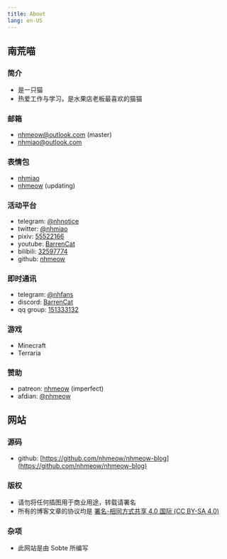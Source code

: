 ```yaml
---
title: About
lang: en-US
---
```


## 南荒喵

### 简介
- 是一只猫
- 热爱工作与学习，是水果店老板最喜欢的猫猫

### 邮箱
- [nhmeow@outlook.com](mailto:nhmeow@outlook.com) (master)
- [nhmiao@outlook.com](mailto:nhmiao@outlook.com)

### 表情包
- [nhmiao](https://t.me/addstickers/nhmiao) 
- [nhmeow](https://t.me/addstickers/nhmeow) (updating)

### 活动平台
- telegram: [@nhnotice](https://t.me/nhnotice) 
- twitter: [@nhmiao](https://twitter.com/nhmiao) 
- pixiv: [55522166](https://pixiv.net/users/55522166) 
- youtube: [BarrenCat](https://www.youtube.com/channel/UCKvT-Fza3hnXM3m47lCCjPw) 
- bilibili: [32597774](https://space.bilibili.com/32597774) 
- github: [nhmeow](https://github.com/nhmeow)

### 即时通讯
- telegram: [@nhfans](https://t.me/nhfans)
- discord: [BarrenCat](https://discord.gg/Yy82NY3)
- qq group: [151333132](https://jq.qq.com/?_wv=1027&k=Kktvwx3Y)

### 游戏
- Minecraft
- Terraria

### 赞助
- patreon: [nhmeow](https://www.patreon.com/nhmeow) (imperfect)
- afdian: [@nhmeow](https://afdian.net/@nhmeow)

## 网站

### 源码

- github: [https://github.com/nhmeow/nhmeow-blog](https://github.com/nhmeow/nhmeow-blog)

### 版权

- 请勿将任何插图用于商业用途，转载请署名
- 所有的博客文章的协议均是 [署名-相同方式共享 4.0 国际 (CC BY-SA 4.0)](https://creativecommons.org/licenses/by-sa/4.0/deed.zh)

### 杂项
- 此网站是由 Sobte 所编写
